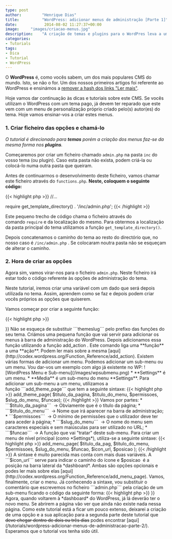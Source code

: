 ```yaml
---
type: post
author:         "Henrique Dias"
title:          "WordPress: adicionar menus de administração [Parte 1]"
date:            2014-08-02 11:27:37+00:00
image:     "images/criacao-menus.jpg"
description:    "A criação de temas e plugins para o WordPres leva a uma necessidade constante de criar menus de administração. A criação dos mesmos é muito simples."
categories:
- Tutorials
tags:
- Dica
- Tutorial
- WordPress
---
```


O **WordPress** é, como vocês sabem, um dos mais populares CMS do mundo. Isto, se não o for. Um dos nossos primeiros artigos foi referente ao WordPress e ensinámos a [remover a hash dos links "Ler mais"](/tutorials/remover-hash-dos-links-continuar-a-ler/).

Hoje vamos dar continuação às dicas e tutoriais sobre este CMS. Se vocês utilizam o WordPress com um tema pago, já devem ter reparado que este vem com um menu de personalização próprio criado pelo(s) autor(es) do tema. Hoje vamos ensinar-vos a criar estes menus.

### 1. Criar ficheiro das opções e chamá-lo

*O tutorial é direcionado para **temas** porém a criação dos menus faz-se da mesma forma nos **plugins**.*

Começaremos por criar um ficheiro chamado ```admin.php``` na pasta ```inc``` do vosso tema (ou plugin). Caso esta pasta não exista, podem criá-la ou colocá-lo numa outra pasta que queiram.

Antes de continuarmos o desenvolvimento deste ficheiro, vamos chamar este ficheiro através do ```functions.php```. **Neste, coloquem o seguinte código:**

{{< highlight php  >}}
//...

require get_template_directory() . '/inc/admin.php';
{{< /highlight >}}

Este pequeno trecho de código chama o ficheiro através do comando ```require``` e da localização do mesmo. Para obtermos a localização da pasta principal do tema utilizamos a função ```get_template_directory()```.

Depois concatenamos o caminho do tema ao resto do directório que, no nosso caso é ```/inc/admin.php``` . Se colocaram noutra pasta não se esqueçam de alterar o caminho.


### 2. Hora de criar as opções


Agora sim, vamos virar-nos para o ficheiro ```admin.php```. Neste ficheiro irá estar todo o código referente às opções de administração do tema.

Neste tutorial, iremos criar uma variável com um dado que será depois utilizada no tema. Assim, aprendem como se faz e depois podem criar vocês próprios as opções que quiserem.

Vamos começar por criar a seguinte função:

{{< highlight php  >}}
<?php

function themeslug_admin_menus() {
    //Colocaremos aqui os menus
}

add_action("admin_menu", "themeslug_admin_menus");
{{< /highlight >}}

Não se esqueça de substituir ```themeslug``` pelo prefixo das funções do seu tema. Criámos uma pequena função que vai servir para adicionar os menus à barra de administração do WordPress.

Depois adicionamos essa função utilizando a função add_action . Este comando liga uma **função** a uma **ação**. Podem ler mais sobre a mesma [aqui](http://codex.wordpress.org/Function_Reference/add_action).

Existem várias formas de adicionar um menu. Podemos adicionar um sub-menu ou um menu. Vou dar-vos um exemplo com algo já existente no WP:

![WordPress Menu e Sub-menu](/images/wpsubmenu.png)

  * **Settings** é um menu.


  * **Media** é um sub-menu do menu **Settings**.

Para adicionar um sub-menu a um menu, utilizamos a função ```add_theme_page``` que tem a seguinte sintaxe:

{{< highlight php  >}}
add_theme_page( $titulo_da_pagina, $titulo_do_menu, $permissoes, $slug_do_menu, $funcao);
{{< /highlight >}}

Vamos por partes:

  * ```$titulo_da_pagina```  -> Obviamente que é o título da página;
  * ```$titulo_do_menu```  -> Nome que irá aparecer na barra de administração;
  * ```$permissoes```  -> O mínimo de permissões que o utilizador deve ter para aceder à página;
  * ```$slug_do_menu```  -> O nome do menu sem caracteres especiais e sem maiúsculas para ser utilizado no URL;
  * ```$funcao```  -> A função que vai "tratar" deste sub-menu.

Para criar um menu de nível principal (como *Settings*), utiliza-se a seguinte sintaxe:

{{< highlight php  >}}
add_menu_page( $titulo_da_pag, $titulo_do_menu, $permissoes, $slug_do_menu, $funcao, $icon_url, $posicao );
{{< /highlight >}}

A sintaxe é muito parecida mas conta com mais duas variáveis. A ```$icon_url``` serve para indicar o caminho do ícone e $posicao  é a posição na barra lateral da *dashboard*. Ambas são opções opcionais e podes ler mais sobre elas [aqui](http://codex.wordpress.org/Function_Reference/add_menu_page).

Vamos, finalmente, criar o menu. Já conhecendo a sintaxe, vou substituir o comentário que escrevemos no ficheiro ```admin.php``` pela criação de um sub-menu ficando o código da seguinte forma:

{{< highlight php  >}}
<?php

function themeslug_admin_menus() {

    //Adição do sub-menu Opções ao menu principal Apresentação
    add_theme_page('Opções', 'Opções', 'manage_options', 'opcoes', 'themeslug_options');
}

function themeslug_options() {
    //Esta função vai conter a página "Opções".
}

add_action("admin_menu", "themeslug_admin_menus");
{{< /highlight >}}

Agora, quando voltarem à *dashboard* do WordPress, já lá deverão ter o novo menu.

Se abrirem a página vão ver que ainda não existe nada nessa página. Como este tutorial está a ficar um pouco extenso, deixarei a criação de uma opção e a sua aplicação para a segunda parte deste tutorial que <del>deve chegar dentro de dois ou três dias</del> podes encontrar [aqui](/tutorials/wordpress-adicionar-menus-de-administracao-parte-2/).

Esperamos que o tutorial vos tenha sido útil.
